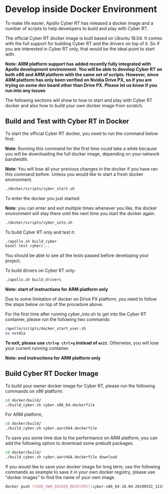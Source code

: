 Develop inside Docker Environment
==================================

To make life easier, Apollo Cyber RT has released a docker image and a number of scripts to help developers to build and play with Cyber RT.

The official Cyber RT docker image is built based on Ubuntu 18.04. It comes with the full support for building Cyber RT and the drivers on top of it. So if you are interested in Cyber RT only, that would be the ideal point to start with.

**Note: ARM platform support has added recently fully integrated with Apollo development environment. You will be able to develop Cyber RT on both x86 and ARM platform with the same set of scripts. However, since ARM platform has only been verified on Nvidia Drive PX, so if you are trying on some dev board other than Drive PX. Please let us know if you run into any issues**

The following sections will show to how to start and play with Cyber RT docker and also how to build your own docker image from scratch.

## Build and Test with Cyber RT in Docker

To start the official Cyber RT docker, you need to run the command below first:

**Note**: Running this command for the first time could take a while because you will be downloading the full docker image, depending on your network bandwidth.

**Note**:  You will lose all your previous changes in the docker if you have ran this command before. Unless you would like to start a fresh docker environment.

``` bash
./docker/scripts/cyber_start.sh
```

To enter the docker you just started:

**Note**: you can enter and exit multiple times whenever you like, the docker environment will stay there until the next time you start the docker again.

``` bash
./docker/scripts/cyber_into.sh
```

To build Cyber RT only and test it:

``` bash
./apollo.sh build_cyber
bazel test cyber/...
```

You should be able to see all the tests passed before developing your project.

To build drivers on Cyber RT only:

```bash
./apollo.sh build_drivers
```

**Note: start of instructions for ARM platform only**

Due to some limitation of docker on Drive PX platform, you need to follow the steps below on top of the procedure above.

For the first time after running cyber_into.sh to get into the Cyber RT container, please run the following two commands:

```bash
/apollo/scripts/docker_start_user.sh
su nvidia
```

**To exit, please use `ctrl+p ctrl+q` instead of `exit`**. Otherwise, you will lose your current running container.

**Note: end instructions for ARM platform only**

## Build Cyber RT Docker Image

To build your owner docker image for Cyber RT, please run the following commands on x86 platform:

```bash
cd docker/build/
./build_cyber.sh cyber.x86_64.dockerfile
```

For ARM platform,

```bash
cd docker/build/
./build_cyber.sh cyber.aarch64.dockerfile
```

To save you some time due to the performance on ARM platform, you can add the following option to download some prebuilt packages.

```bash
cd docker/build/
./build_cyber.sh cyber.aarch64.dockerfile download
```

If you would like to save your docker image for long term, use the following commands
as example to save it in your own docker registry, please use "docker images" to find the name of your own image.

```bash
docker push [YOUR_OWN_DOCKER_REGISTRY]:cyber-x86_64-18.04-20190531_1115
```
